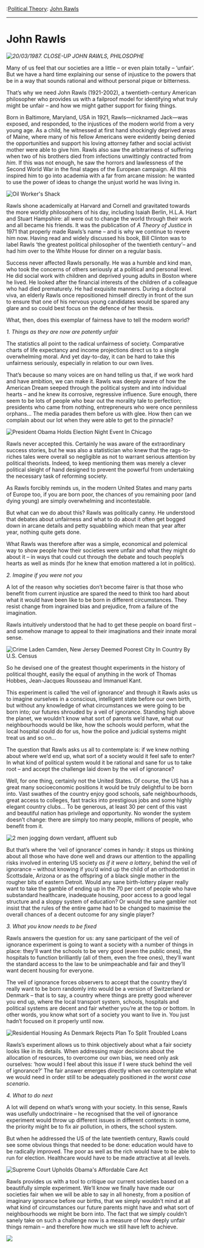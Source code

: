 :[Political Theory](https://www.theschooloflife.com/thebookoflife/category/leisure/political-theory/): [John Rawls](https://www.theschooloflife.com/thebookoflife/the-great-philosophers-john-rawls/)

* * *

# John Rawls

_![20/03/1987. CLOSE-UP JOHN RAWLS, PHILOSOPHE](https://www.theschooloflife.com/thebookoflife/wp-content/uploads/2014/09/rawls2-1.jpg)_

Many of us feel that our societies are a little – or even plain totally – ‘unfair’. But we have a hard time explaining our sense of injustice to the powers that be in a way that sounds rational and without personal pique or bitterness.

That’s why we need John Rawls (1921-2002), a twentieth-century American philosopher who provides us with a failproof model for identifying what truly might be unfair – and how we might gather support for&nbsp;fixing things.

Born in Baltimore, Maryland, USA in 1921, Rawls—nicknamed Jack—was exposed, and responded, to the injustices of the modern world from a very young age. As a child, he witnessed at first hand shockingly deprived areas of Maine, where many of his fellow Americans were evidently being denied the opportunities and support his loving attorney father and social activist mother were able to give him. Rawls also saw the arbitrariness of suffering when two of his brothers died from infections unwittingly contracted from _him_. If this was not enough, he saw the horrors and lawlessness of the Second World War in the final stages of the European campaign. All this inspired him to go into academia with a far from arcane mission: he wanted to use the power of ideas to change the unjust world he was living in.

![Oil Worker's Shack](https://www.theschooloflife.com/thebookoflife/wp-content/uploads/2014/09/81843342.jpg)

Rawls shone academically at Harvard and Cornell&nbsp;and gravitated towards the more worldly philosophers of his day, including Isaiah Berlin, H.L.A. Hart and Stuart Hampshire: all were out to change the world through their work and all became his friends. It was the publication of _A Theory of Justice_ in 1971 that properly made Rawls’s name – and is why we continue to revere him now. Having read and widely discussed his book, Bill Clinton was to label Rawls ‘the greatest political philosopher of the twentieth century’– and had him over to the White House for dinner on a regular basis.&nbsp;

Success never affected Rawls personally. He was a humble and kind man, who took the concerns of others seriously at a political and personal level. He did social work with children and deprived young adults in Boston where he lived. He looked after the financial interests of the children of a colleague who had died prematurely. He had exquisite manners. During a doctoral viva, an elderly Rawls once repositioned himself directly in front of the sun to ensure that one of his nervous young candidates would be spared any glare and so could best focus on the defence of her thesis.&nbsp;

What, then, does this exemplar of fairness have to tell the modern world?&nbsp;

_1. Things as they are now are patently unfair_

The statistics all point to the radical unfairness of society. Comparative charts of life expectancy and income projections direct us to a single overwhelming moral. And yet day-to-day, it can be hard to take this unfairness seriously, especially in relation to our own lives.

That’s because so many voices are on hand telling us that, if we work hard and have ambition, we can make it. Rawls was deeply aware of how the American Dream seeped through the political system and into individual hearts – and he knew its corrosive, regressive influence. Sure enough, there seem to be lots of people who bear out the morality tale to perfection; presidents who came from nothing, entrepreneurs who were once penniless orphans… The media parades them before us with glee. How then can we complain about our lot when they were able to get to the pinnacle?

![President Obama Holds Election Night Event In Chicago](https://www.theschooloflife.com/thebookoflife/wp-content/uploads/2014/09/155691851.jpg)

Rawls never accepted this. Certainly he was aware of the extraordinary success stories, but he was also a statistician who knew that the rags-to-riches tales were overall so negligible as not to warrant serious attention by political theorists. Indeed, to keep mentioning them was merely a clever political sleight of hand designed to prevent the powerful from undertaking the necessary task of reforming society.

As Rawls forcibly reminds us, in the modern United States and many parts of Europe too, if you are born poor, the chances of you remaining poor (and dying young) are simply overwhelming and incontestable.&nbsp;

But what can we do about this? Rawls was politically canny. He understood that debates about unfairness and what to do about it often get bogged down in arcane details and petty squabbling which mean that year after year, nothing quite gets done.

What Rawls was therefore after was a simple, economical and polemical way to show people how their societies were unfair and what they might do about it – in ways that could cut through the debate and touch people’s hearts as well as minds (for he knew that emotion mattered a lot in politics).

_2. Imagine if you were not you_

A lot of the reason why societies don’t become fairer is that those who benefit from current injustice are spared the need to think too hard about what it would have been like to be born in different circumstances. They resist change from ingrained bias and prejudice, from a failure of the imagination.

Rawls intuitively understood that he had to get these people on board first – and somehow manage to appeal to their imaginations and their innate moral sense.

![Crime Laden Camden, New Jersey Deemed Poorest City In Country By U.S. Census](https://www.theschooloflife.com/thebookoflife/wp-content/uploads/2014/09/153945227-1.jpg)

So he devised one of the greatest thought experiments in the history of political thought, easily the equal of anything in the work of Thomas Hobbes, Jean-Jacques Rousseau and Immanuel Kant.&nbsp;

This experiment is called ‘the veil of ignorance’ and through it Rawls asks us to imagine ourselves in a conscious, intelligent state before our own birth, but without any knowledge of what circumstances we were going to be born into; our futures shrouded by a veil of ignorance. Standing high above the planet, we wouldn’t know what sort of parents we’d have, what our neighbourhoods would be like, how the schools would perform, what the local hospital could do for us, how the police and judicial systems might treat us and so on…

The question that Rawls asks us all to contemplate is: if we knew nothing about where we’d end up, what sort of a society would it feel safe to enter? In what kind of political system would it be rational and sane for us to take root – and accept the challenge laid down by the veil of ignorance?

Well, for one thing, certainly not the United States. Of course, the US has a great many socioeconomic positions it would be truly delightful to be born into. Vast swathes of the country enjoy good schools, safe neighbourhoods, great access to colleges, fast tracks into prestigious jobs and some highly elegant country clubs… To be generous, at least 30 per cent of this vast and beautiful nation has privilege and opportunity. No wonder the system doesn’t change: there are simply too many people, millions of people, who benefit from it.

![2 men jogging down verdant, affluent sub](https://www.theschooloflife.com/thebookoflife/wp-content/uploads/2014/09/50611140.jpg)

But that’s where the ‘veil of ignorance’ comes in handy: it stops us thinking about all those who have done well and draws our attention to the appalling risks involved in entering US society _as if it were a lottery_, behind the veil of ignorance – without knowing if you’d wind up the child of an orthodontist in Scottsdale, Arizona or as the offspring of a black single mother in the rougher bits of eastern Detroit. Would any sane birth-lottery player really want to take the gamble of ending up in the 70 per cent of people who have substandard healthcare, inadequate housing, poor access to a good legal structure and a sloppy system of education? Or would the sane gambler not insist that the rules of the entire game had to be changed to maximise the overall chances of a decent outcome for any single player?

_3. What you know needs to be fixed_

Rawls answers the question for us: any sane participant of the veil of ignorance experiment is going to want a society with a number of things in place: they’ll want the schools to be very good (even the public ones), the hospitals to function brilliantly (all of them, even the free ones), they’ll want the standard access to the law to be unimpeachable and fair and they’ll want decent housing for everyone.

The veil of ignorance forces observers to accept that the country they’d really want to be born randomly into would be a version of Switzerland or Denmark – that is to say, a country where things are pretty good wherever you end up, where the local transport system, schools, hospitals and political systems are decent and fair whether you’re at the top or bottom. In other words, you know what sort of a society you want to live in. You just hadn’t focused on it properly until now.

![Residential Housing As Denmark Rejects Plan To Split Troubled Loans](https://www.theschooloflife.com/thebookoflife/wp-content/uploads/2014/09/164804831.jpg)

Rawls’s experiment allows us to think objectively about what a fair society looks like in its details. When addressing major decisions about the allocation of resources, to overcome our own bias, we need only ask ourselves: ‘how would I feel about this issue if I were stuck behind the veil of ignorance?’ The fair answer emerges directly when we contemplate what we would need in order still to be adequately positioned _in the worst case scenario_.

_4. What to do next_

A lot will depend on what’s wrong with your society. In this sense, Rawls was usefully undoctrinaire – he recognised that the veil of ignorance experiment would throw up different issues in different contexts: in some, the priority might be to fix air pollution, in others, the school system.

But when he addressed the US of the late twentieth century, Rawls could see some obvious things that needed to be done: education would have to be radically improved. The poor as well as the rich would have to be able to run for election. Healthcare would have to be made attractive at all levels.

![Supreme Court Upholds Obama's Affordable Care Act](https://www.theschooloflife.com/thebookoflife/wp-content/uploads/2014/09/147355699.jpg)

Rawls provides us with a tool to critique our current societies based on a beautifully simple experiment. We’ll know we finally have made our societies fair when we will be able to say in all honesty, from a position of imaginary ignorance before our births, that we simply wouldn’t mind at all what kind of circumstances our future parents might have and what sort of neighbourhoods we might be born into. The fact that we simply couldn’t sanely take on such a challenge now is a measure of how deeply unfair things remain – and therefore how much we still have left to achieve.

[![](https://img.youtube.com/vi/5-JQ17X6VNg/0.jpg)](//www.youtube.com/embed/5-JQ17X6VNg '')
